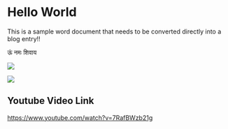 # Hello World

This is a sample word document that needs to be converted directly into a blog entry\!\!

ऊं नमः शिवाय

![](2020-03-22-Om_Namassivaaya_Japa/media/image1.png)

![](2020-03-22-Om_Namassivaaya_Japa/media/image2.png)

## Youtube Video Link

<https://www.youtube.com/watch?v=7RafBWzb21g>
